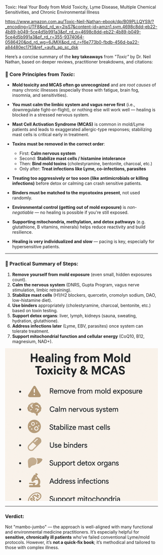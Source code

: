 Toxic: Heal Your Body from Mold Toxicity, Lyme Disease, Multiple Chemical Sensitivities, and Chronic Environmental Illness

https://www.amazon.com.au/Toxic-Neil-Nathan-ebook/dp/B09PLLQYS9/?_encoding=UTF8&pd_rd_w=2isS7&content-id=amzn1.sym.4698c8dd-eb22-4b89-b049-5ce4d5b991a3&pf_rd_p=4698c8dd-eb22-4b89-b049-5ce4d5b991a3&pf_rd_r=355-9374064-0586420&pd_rd_wg=6JMIX&pd_rd_r=f6e773b0-fbdb-456d-ba22-a84480ec17f3&ref_=aufs_ap_sc_dsk

Here’s a concise summary of the **key takeaways** from *"Toxic"* by Dr. Neil Nathan, based on deeper reviews, practitioner breakdowns, and citations:

### 🧠 Core Principles from *Toxic*:

- **Mold toxicity and MCAS often go unrecognized** and are *root causes* of many chronic illnesses (especially those with fatigue, brain fog, insomnia, and sensitivities).
  
- **You must calm the limbic system and vagus nerve first** (i.e., downregulate fight-or-flight), or nothing else will work well — healing is blocked in a stressed nervous system.

- **Mast Cell Activation Syndrome (MCAS)** is common in mold/Lyme patients and leads to exaggerated allergic-type responses; stabilizing mast cells is critical early in treatment.

- **Toxins must be removed in the correct order**:
  - First: **Calm nervous system**
  - Second: **Stabilize mast cells / histamine intolerance**
  - Then: **Bind mold toxins** (cholestyramine, bentonite, charcoal, etc.)
  - Only after: **Treat infections like Lyme, co-infections, parasites**

- **Treating too aggressively or too soon (like antimicrobials or killing infections)** before detox or calming can crash sensitive patients.

- **Binders must be matched to the mycotoxins present**, not used randomly.

- **Environmental control (getting out of mold exposure)** is *non-negotiable* — no healing is possible if you're still exposed.

- **Supporting mitochondria, methylation, and detox pathways** (e.g. glutathione, B vitamins, minerals) helps reduce reactivity and build resilience.

- **Healing is very individualized and slow** — pacing is key, especially for hypersensitive patients.

---

### 💊 Practical Summary of Steps:

1. **Remove yourself from mold exposure** (even small, hidden exposures count).
2. **Calm the nervous system** (DNRS, Gupta Program, vagus nerve stimulation, limbic retraining).
3. **Stabilize mast cells** (H1/H2 blockers, quercetin, cromolyn sodium, DAO, low-histamine diet).
4. **Use binders** appropriately (cholestyramine, charcoal, bentonite, etc.) based on toxin testing.
5. **Support detox organs**: liver, lymph, kidneys (sauna, sweating, hydration, glutathione).
6. **Address infections later** (Lyme, EBV, parasites) once system can tolerate treatment.
7. **Support mitochondrial function and cellular energy** (CoQ10, B12, magnesium, NAD+).

![image](toxic.png)

---

### Verdict:

Not "mambo-jumbo" — the approach is well-aligned with many functional and environmental medicine practitioners. It’s especially helpful for **sensitive, chronically ill patients** who’ve failed conventional Lyme/mold protocols. However, it’s **not a quick-fix book**; it’s methodical and tailored to those with complex illness.
